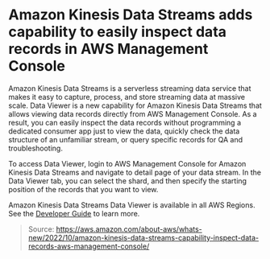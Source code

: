 # Amazon Kinesis Data Streams adds capability to easily inspect data records in AWS Management Console

Amazon Kinesis Data Streams is a serverless streaming data service that makes it easy to capture, process, and store streaming data at massive scale. Data Viewer is a new capability for Amazon Kinesis Data Streams that allows viewing data records directly from AWS Management Console. As a result, you can easily inspect the data records without programming a dedicated consumer app just to view the data, quickly check the data structure of an unfamiliar stream, or query specific records for QA and troubleshooting.

To access Data Viewer, login to AWS Management Console for Amazon Kinesis Data Streams and navigate to detail page of your data stream. In the Data Viewer tab, you can select the shard, and then specify the starting position of the records that you want to view.

Amazon Kinesis Data Streams Data Viewer is available in all AWS Regions. See the [Developer Guide](https://docs.aws.amazon.com/streams/latest/dev/data-viewer.html) to learn more.

> Source: https://aws.amazon.com/about-aws/whats-new/2022/10/amazon-kinesis-data-streams-capability-inspect-data-records-aws-management-console/